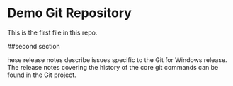 # Demo Git Repository 

This is the first file in this repo.

##second section 

hese release notes describe issues specific to the Git for Windows release. The release notes covering the history of the core git commands can be found in the Git project.



